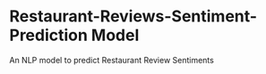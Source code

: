 # Restaurant-Reviews-Sentiment-Prediction Model
An NLP model to predict Restaurant Review Sentiments
